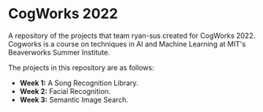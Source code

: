# CogWorks 2022
A repository of the projects that team ryan-sus created for CogWorks 2022. Cogworks is a course on techniques in AI and Machine Learning at MIT's Beaverworks Summer Institute. 

The projects in this repository are as follows:
- **Week 1:** A Song Recognition Library. 
- **Week 2:** Facial Recognition.
- **Week 3:** Semantic Image Search. 
